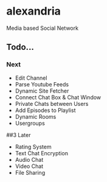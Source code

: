 alexandria
==========
Media based Social Network


## Todo...


### Next
- Edit Channel
- Parse Youtube Feeds
- Dynamic Site Fetcher
- Connect Chat Box & Chat Window
- Private Chats between Users
- Add Episodes to Playlist
- Dynamic Rooms
- Usergroups


##3 Later
- Rating System
- Text Chat Encryption
- Audio Chat
- Video Chat
- File Sharing
